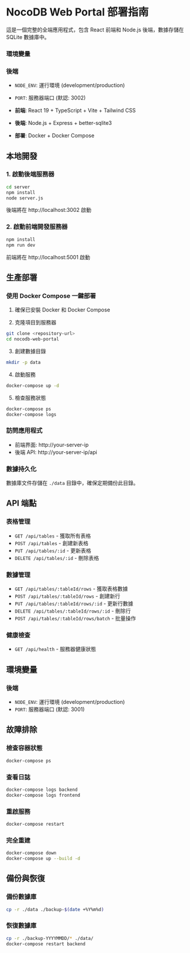 # NocoDB Web Portal 部署指南

這是一個完整的全端應用程式，包含 React 前端和 Node.js 後端，數據存儲在 SQLite 數據庫中。

### 環境變量

### 後端
- `NODE_ENV`: 運行環境 (development/production)
- `PORT`: 服務器端口 (默認: 3002)

- **前端**: React 19 + TypeScript + Vite + Tailwind CSS
- **後端**: Node.js + Express + better-sqlite3
- **部署**: Docker + Docker Compose

## 本地開發

### 1. 啟動後端服務器
```bash
cd server
npm install
node server.js
```

後端將在 http://localhost:3002 啟動

### 2. 啟動前端開發服務器
```bash
npm install
npm run dev
```

前端將在 http://localhost:5001 啟動

## 生產部署

### 使用 Docker Compose 一鍵部署

1. 確保已安裝 Docker 和 Docker Compose

2. 克隆項目到服務器
```bash
git clone <repository-url>
cd nocodb-web-portal
```

3. 創建數據目錄
```bash
mkdir -p data
```

4. 啟動服務
```bash
docker-compose up -d
```

5. 檢查服務狀態
```bash
docker-compose ps
docker-compose logs
```

### 訪問應用程式

- 前端界面: http://your-server-ip
- 後端 API: http://your-server-ip/api

### 數據持久化

數據庫文件存儲在 `./data` 目錄中，確保定期備份此目錄。

## API 端點

### 表格管理
- `GET /api/tables` - 獲取所有表格
- `POST /api/tables` - 創建新表格
- `PUT /api/tables/:id` - 更新表格
- `DELETE /api/tables/:id` - 刪除表格

### 數據管理
- `GET /api/tables/:tableId/rows` - 獲取表格數據
- `POST /api/tables/:tableId/rows` - 創建新行
- `PUT /api/tables/:tableId/rows/:id` - 更新行數據
- `DELETE /api/tables/:tableId/rows/:id` - 刪除行
- `POST /api/tables/:tableId/rows/batch` - 批量操作

### 健康檢查
- `GET /api/health` - 服務器健康狀態

## 環境變量

### 後端
- `NODE_ENV`: 運行環境 (development/production)
- `PORT`: 服務器端口 (默認: 3001)

## 故障排除

### 檢查容器狀態
```bash
docker-compose ps
```

### 查看日誌
```bash
docker-compose logs backend
docker-compose logs frontend
```

### 重啟服務
```bash
docker-compose restart
```

### 完全重建
```bash
docker-compose down
docker-compose up --build -d
```

## 備份與恢復

### 備份數據庫
```bash
cp -r ./data ./backup-$(date +%Y%m%d)
```

### 恢復數據庫
```bash
cp -r ./backup-YYYYMMDD/* ./data/
docker-compose restart backend
```
